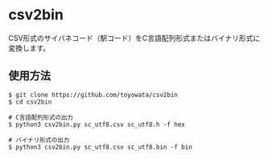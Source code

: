 # csv2bin
CSV形式のサイバネコード（駅コード）をC言語配列形式またはバイナリ形式に変換します。

## 使用方法

```
$ git clone https://github.com/toyowata/csv2bin
$ cd csv2bin

# C言語配列形式の出力
$ python3 csv2bin.py sc_utf8.csv sc_utf8.h -f hex

# バイナリ形式の出力
$ python3 csv2bin.py sc_utf8.csv sc_utf8.bin -f bin
```
